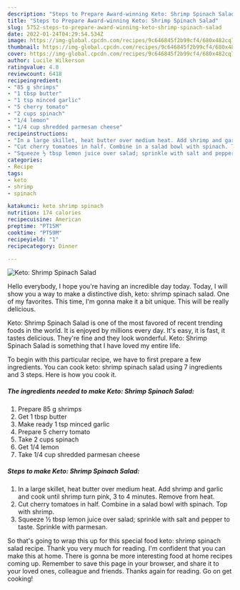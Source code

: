 ```yaml
---
description: "Steps to Prepare Award-winning Keto: Shrimp Spinach Salad"
title: "Steps to Prepare Award-winning Keto: Shrimp Spinach Salad"
slug: 5752-steps-to-prepare-award-winning-keto-shrimp-spinach-salad
date: 2022-01-24T04:29:54.534Z
image: https://img-global.cpcdn.com/recipes/9c646845f2b99cf4/680x482cq70/keto-shrimp-spinach-salad-recipe-main-photo.jpg
thumbnail: https://img-global.cpcdn.com/recipes/9c646845f2b99cf4/680x482cq70/keto-shrimp-spinach-salad-recipe-main-photo.jpg
cover: https://img-global.cpcdn.com/recipes/9c646845f2b99cf4/680x482cq70/keto-shrimp-spinach-salad-recipe-main-photo.jpg
author: Lucile Wilkerson
ratingvalue: 4.8
reviewcount: 6418
recipeingredient:
- "85 g shrimps"
- "1 tbsp butter"
- "1 tsp minced garlic"
- "5 cherry tomato"
- "2 cups spinach"
- "1/4 lemon"
- "1/4 cup shredded parmesan cheese"
recipeinstructions:
- "In a large skillet, heat butter over medium heat. Add shrimp and garlic and cook until shrimp turn pink, 3 to 4 minutes. Remove from heat."
- "Cut cherry tomatoes in half. Combine in a salad bowl with spinach. Top with shrimp."
- "Squeeze ½ tbsp lemon juice over salad; sprinkle with salt and pepper to taste. Sprinkle with parmesan."
categories:
- Recipe
tags:
- keto
- shrimp
- spinach

katakunci: keto shrimp spinach 
nutrition: 174 calories
recipecuisine: American
preptime: "PT15M"
cooktime: "PT59M"
recipeyield: "1"
recipecategory: Dinner

---
```



![Keto: Shrimp Spinach Salad](https://img-global.cpcdn.com/recipes/9c646845f2b99cf4/680x482cq70/keto-shrimp-spinach-salad-recipe-main-photo.jpg)

Hello everybody, I hope you're having an incredible day today. Today, I will show you a way to make a distinctive dish, keto: shrimp spinach salad. One of my favorites. This time, I'm gonna make it a bit unique. This will be really delicious.



Keto: Shrimp Spinach Salad is one of the most favored of recent trending foods in the world. It is enjoyed by millions every day. It's easy, it is fast, it tastes delicious. They're fine and they look wonderful. Keto: Shrimp Spinach Salad is something that I have loved my entire life.


To begin with this particular recipe, we have to first prepare a few ingredients. You can cook keto: shrimp spinach salad using 7 ingredients and 3 steps. Here is how you cook it.

<!--inarticleads1-->

##### The ingredients needed to make Keto: Shrimp Spinach Salad:

1. Prepare 85 g shrimps
1. Get 1 tbsp butter
1. Make ready 1 tsp minced garlic
1. Prepare 5 cherry tomato
1. Take 2 cups spinach
1. Get 1/4 lemon
1. Take 1/4 cup shredded parmesan cheese




<!--inarticleads2-->

##### Steps to make Keto: Shrimp Spinach Salad:

1. In a large skillet, heat butter over medium heat. Add shrimp and garlic and cook until shrimp turn pink, 3 to 4 minutes. Remove from heat.
1. Cut cherry tomatoes in half. Combine in a salad bowl with spinach. Top with shrimp.
1. Squeeze ½ tbsp lemon juice over salad; sprinkle with salt and pepper to taste. Sprinkle with parmesan.




So that's going to wrap this up for this special food keto: shrimp spinach salad recipe. Thank you very much for reading. I'm confident that you can make this at home. There is gonna be more interesting food at home recipes coming up. Remember to save this page in your browser, and share it to your loved ones, colleague and friends. Thanks again for reading. Go on get cooking!
